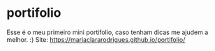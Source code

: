 # portifolio
Esse é o meu primeiro mini portifolio, caso tenham dicas me ajudem a melhor. :)
Site:  https://mariaclararodrigues.github.io/portifolio/
